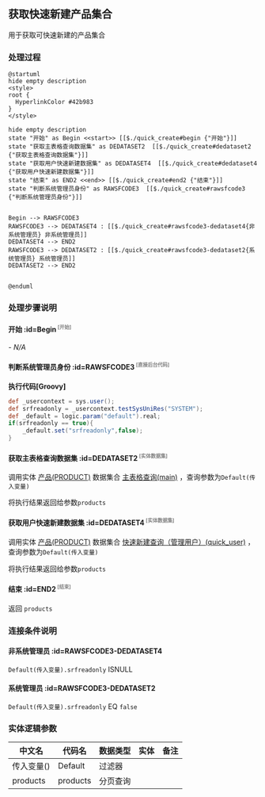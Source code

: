 ## 获取快速新建产品集合 <!-- {docsify-ignore-all} -->

   用于获取可快速新建的产品集合

### 处理过程

```plantuml
@startuml
hide empty description
<style>
root {
  HyperlinkColor #42b983
}
</style>

hide empty description
state "开始" as Begin <<start>> [[$./quick_create#begin {"开始"}]]
state "获取主表格查询数据集" as DEDATASET2  [[$./quick_create#dedataset2 {"获取主表格查询数据集"}]]
state "获取用户快速新建数据集" as DEDATASET4  [[$./quick_create#dedataset4 {"获取用户快速新建数据集"}]]
state "结束" as END2 <<end>> [[$./quick_create#end2 {"结束"}]]
state "判断系统管理员身份" as RAWSFCODE3  [[$./quick_create#rawsfcode3 {"判断系统管理员身份"}]]


Begin --> RAWSFCODE3
RAWSFCODE3 --> DEDATASET4 : [[$./quick_create#rawsfcode3-dedataset4{非系统管理员} 非系统管理员]]
DEDATASET4 --> END2
RAWSFCODE3 --> DEDATASET2 : [[$./quick_create#rawsfcode3-dedataset2{系统管理员} 系统管理员]]
DEDATASET2 --> END2


@enduml
```


### 处理步骤说明

#### 开始 :id=Begin<sup class="footnote-symbol"> <font color=gray size=1>[开始]</font></sup>



*- N/A*
#### 判断系统管理员身份 :id=RAWSFCODE3<sup class="footnote-symbol"> <font color=gray size=1>[直接后台代码]</font></sup>



<p class="panel-title"><b>执行代码[Groovy]</b></p>

```groovy
def _usercontext = sys.user();
def srfreadonly = _usercontext.testSysUniRes("SYSTEM");
def _default = logic.param("default").real;
if(srfreadonly == true){
    _default.set("srfreadonly",false);
}
```

#### 获取主表格查询数据集 :id=DEDATASET2<sup class="footnote-symbol"> <font color=gray size=1>[实体数据集]</font></sup>



调用实体 [产品(PRODUCT)](module/ProdMgmt/product.md) 数据集合 [主表格查询(main)](module/ProdMgmt/product#数据集合) ，查询参数为`Default(传入变量)`

将执行结果返回给参数`products`

#### 获取用户快速新建数据集 :id=DEDATASET4<sup class="footnote-symbol"> <font color=gray size=1>[实体数据集]</font></sup>



调用实体 [产品(PRODUCT)](module/ProdMgmt/product.md) 数据集合 [快速新建查询（管理用户）(quick_user)](module/ProdMgmt/product#数据集合) ，查询参数为`Default(传入变量)`

将执行结果返回给参数`products`

#### 结束 :id=END2<sup class="footnote-symbol"> <font color=gray size=1>[结束]</font></sup>



返回 `products`


### 连接条件说明
#### 非系统管理员 :id=RAWSFCODE3-DEDATASET4

`Default(传入变量).srfreadonly` ISNULL
#### 系统管理员 :id=RAWSFCODE3-DEDATASET2

`Default(传入变量).srfreadonly` EQ `false`


### 实体逻辑参数

|    中文名   |    代码名    |  数据类型    |  实体   |备注 |
| --------| --------| -------- | -------- | --------   |
|传入变量(<i class="fa fa-check"/></i>)|Default|过滤器|||
|products|products|分页查询|||
